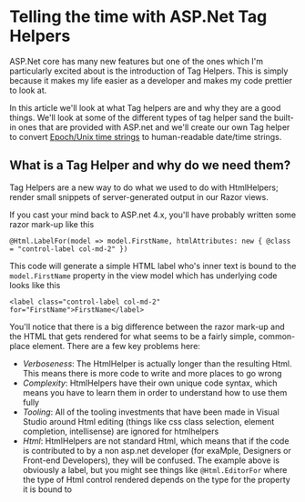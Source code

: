 # Telling the time with ASP.Net Tag Helpers
ASP.Net core has many new features but one of the ones which I'm particularly excited about is the introduction of Tag Helpers. This is simply because it makes my life easier as a developer and makes my code prettier to look at.

In this article we'll look at what Tag helpers are and why they are a good things. We'll look at some of the different types of tag helper sand the built-in ones that are provided with ASP.net and we'll create our own Tag helper to convert [Epoch/Unix time strings](https://en.wikipedia.org/wiki/Unix_time) to human-readable date/time strings.

## What is a Tag Helper and why do we need them?
Tag Helpers are a new way to do what we used to do with HtmlHelpers; render small snippets of server-generated output in our Razor views.

If you cast your mind back to ASP.net 4.x, you'll have probably written some razor mark-up like this

```
@Html.LabelFor(model => model.FirstName, htmlAttributes: new { @class = "control-label col-md-2" })
```

This code will generate a simple HTML label who's inner text is bound to the `model.FirstName` property in the view model which has underlying code looks like this
```
<label class="control-label col-md-2" for="FirstName">FirstName</label>
```

You'll notice that there is a big difference between the razor mark-up and the HTML that gets rendered for what seems to be a fairly simple, common-place element. There are a few key problems here:

* *Verboseness*: The HtmlHelper is actually longer than the resulting Html. This means there is more code to write and more places to go wrong
* *Complexity*: HtmlHelpers have their own unique code syntax, which means you have to learn them in order to understand how to use them fully
* *Tooling*: All of the tooling investments that have been made in Visual Studio around Html editing (things like css class selection, element completion, intellisense) are ignored for htmlhelpers
* *Html*: HtmlHelpers are not standard Html, which means that if the code is contributed to by a non asp.net developer (for exaMple, Designers or Front-end Developers), they will be confused. The example above is obviously a label, but you might see things like `@Html.EditorFor` where the type of Html control rendered depends on the type for the property it is bound to
